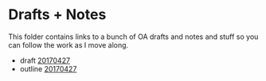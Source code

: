# Drafts + Notes

This folder contains links to a bunch of OA drafts and notes and stuff so you can follow the work as I move along.

* draft [20170427](https://drive.google.com/open?id=11aQZAxif7td_BHZcI8SMH3OegKP9CYvN9bF0htzSzrI)
* outline [20170427](https://drive.google.com/open?id=1hi3Rkk0C5SFcV4BBlTFcql9Y_zNoyJFmAUD-KxwF5fc)
